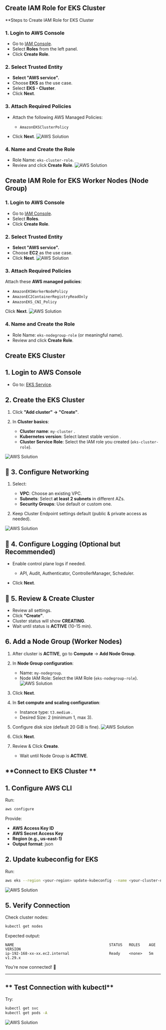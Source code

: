 ## Create IAM Role for EKS Cluster
**Steps to Create IAM Role for EKS Cluster

### **1. Login to AWS Console**

* Go to [IAM Console](https://console.aws.amazon.com/iam/).
* Select **Roles** from the left panel.
* Click **Create Role**.

### **2. Select Trusted Entity**

* **Select "AWS service".**
* Choose **EKS** as the use case.
* Select **EKS - Cluster**.
* Click **Next**.

### **3. Attach Required Policies**

* Attach the following AWS Managed Policies:

  * `AmazonEKSClusterPolicy`
* Click **Next**.
![AWS Solution](./self_study/images/be.png)

### **4. Name and Create the Role**

* Role Name: `eks-cluster-role`.
* Review and click **Create Role**.
![AWS Solution](./self_study/images/ce.png)

## **Create IAM Role for EKS Worker Nodes (Node Group)**

### **1. Login to AWS Console**

* Go to [IAM Console](https://console.aws.amazon.com/iam/).
* Select **Roles**.
* Click **Create Role**.

### **2. Select Trusted Entity**

* **Select "AWS service".**
* Choose **EC2** as the use case.
* Click **Next**.
![AWS Solution](./self_study/images/ac.png)

### **3. Attach Required Policies**

Attach these **AWS managed policies**:

* `AmazonEKSWorkerNodePolicy`
* `AmazonEC2ContainerRegistryReadOnly`
* `AmazonEKS_CNI_Policy`

Click **Next**.
![AWS Solution](./self_study/images/bc.png)

### **4. Name and Create the Role**

* Role Name: `eks-nodegroup-role` (or meaningful name).
* Review and click **Create Role**.

## **Create EKS Cluster**

## **1. Login to AWS Console**

* Go to: [EKS Service](https://console.aws.amazon.com/eks/).

## **2. Create the EKS Cluster**

1. Click **"Add cluster" → "Create"**.

2. In **Cluster basics**:

   * **Cluster name**: `my-cluster` .
   * **Kubernetes version**: Select latest stable version .
   * **Cluster Service Role**: Select the IAM role you created (`eks-cluster-role`).

![AWS Solution](./self_study/images/ad.png)

## 🎯 **3. Configure Networking**

1. Select:

   * **VPC**: Choose an existing VPC.
   * **Subnets**: Select **at least 2 subnets** in different AZs.
   * **Security Groups**: Use default or custom one.

2. Keep Cluster Endpoint settings default (public & private access as needed).

![AWS Solution](./self_study/images/dd.png)

## 🎯 **4. Configure Logging (Optional but Recommended)**

* Enable control plane logs if needed.

  * API, Audit, Authenticator, ControllerManager, Scheduler.
* Click **Next**.

## 🎯 **5. Review & Create Cluster**

* Review all settings.
* Click **"Create"**.
* Cluster status will show **CREATING**.
* Wait until status is **ACTIVE** (10-15 min).

## **6. Add a Node Group (Worker Nodes)**

1. After cluster is **ACTIVE**, go to **Compute** → **Add Node Group**.

2. In **Node Group configuration**:

   * Name: `my-nodegroup`.
   * Node IAM Role: Select the IAM Role (`eks-nodegroup-role`).
![AWS Solution](./self_study/images/an.png)
3. Click **Next**.

4. In **Set compute and scaling configuration**:

   * Instance type: `t3.medium` .
   * Desired Size: 2 (minimum 1, max 3).

5. Configure disk size (default 20 GiB is fine).
![AWS Solution](./self_study/images/nn.png)

6. Click **Next**.

7. Review & Click **Create**.

   * Wait until Node Group is **ACTIVE**.


## **Connect to EKS Cluster **

## **1. Configure AWS CLI**

Run:

```bash
aws configure
```

Provide:

* **AWS Access Key ID**
* **AWS Secret Access Key**
* **Region (e.g., us-east-1)**
* **Output format**: json


## **2. Update kubeconfig for EKS**

Run:

```bash
aws eks --region <your-region> update-kubeconfig --name <your-cluster-name>
```
![AWS Solution](./self_study/images/cc.png)

## **5. Verify Connection**

Check cluster nodes:

```bash
kubectl get nodes
```

Expected output:

```
NAME                                           STATUS   ROLES    AGE     VERSION
ip-192-168-xx-xx.ec2.internal                  Ready    <none>   5m      v1.29.x
```

You’re now connected! 🎉

---

## ** Test Connection with kubectl**

Try:

```bash
kubectl get svc
kubectl get pods -A
```

![AWS Solution](./self_study/images/last.png)



